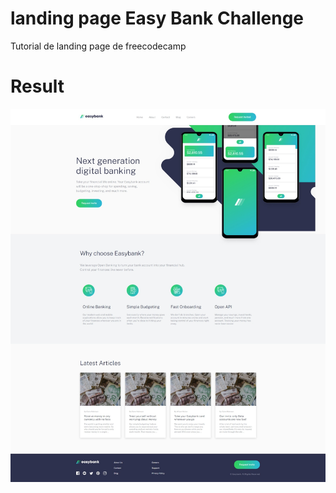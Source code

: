 # landing page Easy Bank Challenge
Tutorial de landing page de freecodecamp
# Result
![image](https://raw.githubusercontent.com/Herrius/landing_page_easy_bank_challenge/main/Captura%20web_3-1-2022_1292_herrius.github.io.jpeg)
